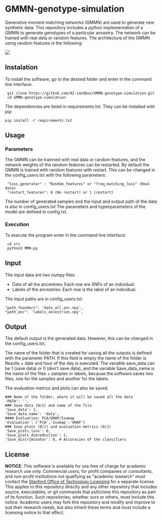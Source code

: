 # GMMN-genotype-simulation

Generative moment matching networks (GMMN) are used to generate new synthetic data. 
This repository includes a python implementation of a GMMN to generate genotypes of a particular ancestry. 
The network can be trained with real data or random features. The architecture of the GMMN using random features is the following:

<img src="GMMN-genotype-simulation/doc-fig/gmmn.png">

## Instalation

To install the software, go to the desired folder and enter in the command line interface:
     
     git clone https://github.com/AI-sandbox/GMMN-genotype-simulation.git
     cd GMMN-genotype-simulation

The dependencies are listed in requirements.txt. They can be installed with pip:

    pip install -r requirements.txt  

## Usage

### Parameters

The GMMN can be trainned with real data or random features, and the network weights of the random features can be restarted.
By default the GMMN is trained with random features with restart. This can be changed in the config_users.txt with the following parameters:

     "loss_generator" : "Random_features" or "freq_matching_loss" (Real data)
     "restart_features": 0 (No restart) or 1 (restart)

The number of generated samples and the input and output path of the data is also in config_users.txt
The parameters and hyperparameters of the model are defined in config.txt.

### Execution

To execute the program enter in the command line interface:
     
     cd src
     python3 MMN.py


## Input

The input data are two numpy files:

- Data of all the ancestries: Each row are SNPs of an individual.
- Labels of the ancestries: Each row is the label of an individual.

The input paths are in config_users.txt:

    "path_founders": 'data_all_anc.npy',
    "path_anc": 'labels_ancestries.npy',
     
## Output

The default output is the generated data. However, this can be changed in the config_users.txt.

The name of the folder that is created for saving all the outputs is defined with the parameter PATH. If this field is empty the name of the folder is Results + date and hour of the day is executed. 
The variable save_data can be 1 (save data) or 0 (don't save data), and the variable Save_data_name is the name of the files + samples or labels, because the software saves two files, one for the samples and another for the labels.

The evaluation metrics and plots can also be saved.

    ### Name of the folder, where it will be saved all the data
    'PATH': '',
    ### Save data (0/1) and name of the file
    'Save_data': 1,
    'Save_data_name': 'data', 
    #### Evaluation: PCA/UMAP/Isomap
    'Evaluation': ['PCA','Isomap','UMAP']
    ### Save plots (0/1) and evaluation metrics (0/1)
    'Save_plots_loss': 0,    
    'Save_plots_dimreduction': 1,  
    'Save_discriminator': 0, # Accuracies of the classifiers
    

## License

**NOTICE**: This software is available for use free of charge for academic research use only. Commercial users, for profit companies or consultants, and non-profit institutions not qualifying as "academic research" must contact the [Stanford Office of Technology Licensing](https://otl.stanford.edu/) for a separate license. This applies to this repository directly and any other repository that includes source, executables, or git commands that pull/clone this repository as part of its function. Such repositories, whether ours or others, must include this notice. Academic users may fork this repository and modify and improve to suit their research needs, but also inherit these terms and must include a licensing notice to that effect.

